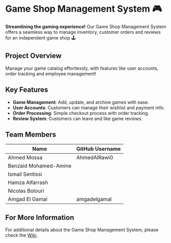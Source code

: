# Game Shop Management System 🎮

**Streamlining the gaming experience!** Our Game Shop Management System offers a seamless way to manage inventory, customer orders and reviews for an independent game shop 🕹️

## Project Overview

Manage your game catalog effortlessly, with features like user accounts, order tracking and employee management!

## Key Features

- **Game Management**: Add, update, and archive games with ease.
- **User Accounts**: Customers can manage their wishlist and payment info.
- **Order Processing**: Simple checkout process with order tracking.
- **Review System**: Customers can leave and like game reviews.

## Team Members

| Name               | GitHub Username    |
|--------------------|--------------------|
| Ahmed Mossa        | AhmedAlRawi0       |
| Benzaid Mohamed-Amine |           |
| Ismail Sentissi    |    |
| Hamza Alfarrash  |      |
| Nicolas Bolouri                 |         |
| Amgad El Gamal     | amgadelgamal       |

## For More Information

For additional details about the Game Shop Management System, please check the [Wiki](https://github.com/McGill-ECSE321-Fall2024/project-group-9/wiki).
